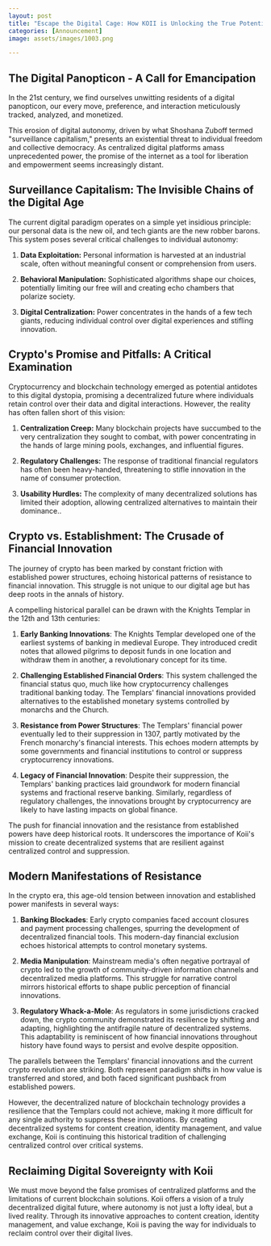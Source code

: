 ```yaml
---
layout: post
title: "Escape the Digital Cage: How KOII is Unlocking the True Potential of the Internet"
categories: [Announcement]
image: assets/images/1003.png

---
```


## **The Digital Panopticon - A Call for Emancipation**

In the 21st century, we find ourselves unwitting residents of a digital panopticon, our every move, preference, and interaction meticulously tracked, analyzed, and monetized. 

This erosion of digital autonomy, driven by what Shoshana Zuboff termed "surveillance capitalism," presents an existential threat to individual freedom and collective democracy. As centralized digital platforms amass unprecedented power, the promise of the internet as a tool for liberation and empowerment seems increasingly distant. 


## **Surveillance Capitalism: The Invisible Chains of the Digital Age**

The current digital paradigm operates on a simple yet insidious principle: our personal data is the new oil, and tech giants are the new robber barons. This system poses several critical challenges to individual autonomy:

1. **Data Exploitation:** Personal information is harvested at an industrial scale, often without meaningful consent or comprehension from users.

2. **Behavioral Manipulation:** Sophisticated algorithms shape our choices, potentially limiting our free will and creating echo chambers that polarize society.

3. **Digital Centralization:** Power concentrates in the hands of a few tech giants, reducing individual control over digital experiences and stifling innovation.


## **Crypto's Promise and Pitfalls: A Critical Examination**

Cryptocurrency and blockchain technology emerged as potential antidotes to this digital dystopia, promising a decentralized future where individuals retain control over their data and digital interactions. However, the reality has often fallen short of this vision:

1. **Centralization Creep:** Many blockchain projects have succumbed to the very centralization they sought to combat, with power concentrating in the hands of large mining pools, exchanges, and influential figures.

2. **Regulatory Challenges:** The response of traditional financial regulators has often been heavy-handed, threatening to stifle innovation in the name of consumer protection.

3. **Usability Hurdles:** The complexity of many decentralized solutions has limited their adoption, allowing centralized alternatives to maintain their dominance..


## **Crypto vs. Establishment: The Crusade of Financial Innovation**

The journey of crypto has been marked by constant friction with established power structures, echoing historical patterns of resistance to financial innovation. This struggle is not unique to our digital age but has deep roots in the annals of history. 

A compelling historical parallel can be drawn with the Knights Templar in the 12th and 13th centuries:

1. **Early Banking Innovations**: The Knights Templar developed one of the earliest systems of banking in medieval Europe. They introduced credit notes that allowed pilgrims to deposit funds in one location and withdraw them in another, a revolutionary concept for its time.

2. **Challenging Established Financial Orders**: This system challenged the financial status quo, much like how cryptocurrency challenges traditional banking today. The Templars' financial innovations provided alternatives to the established monetary systems controlled by monarchs and the Church.

3. **Resistance from Power Structures**: The Templars' financial power eventually led to their suppression in 1307, partly motivated by the French monarchy's financial interests. This echoes modern attempts by some governments and financial institutions to control or suppress cryptocurrency innovations.

4. **Legacy of Financial Innovation**: Despite their suppression, the Templars' banking practices laid groundwork for modern financial systems and fractional reserve banking. Similarly, regardless of regulatory challenges, the innovations brought by cryptocurrency are likely to have lasting impacts on global finance.

The push for financial innovation and the resistance from established powers have deep historical roots. It underscores the importance of Koii's mission to create decentralized systems that are resilient against centralized control and suppression.


## **Modern Manifestations of Resistance**

In the crypto era, this age-old tension between innovation and established power manifests in several ways:

1. **Banking Blockades**: Early crypto companies faced account closures and payment processing challenges, spurring the development of decentralized financial tools. This modern-day financial exclusion echoes historical attempts to control monetary systems.

2. **Media Manipulation**: Mainstream media's often negative portrayal of crypto led to the growth of community-driven information channels and decentralized media platforms. This struggle for narrative control mirrors historical efforts to shape public perception of financial innovations.

3. **Regulatory Whack-a-Mole**: As regulators in some jurisdictions cracked down, the crypto community demonstrated its resilience by shifting and adapting, highlighting the antifragile nature of decentralized systems. This adaptability is reminiscent of how financial innovations throughout history have found ways to persist and evolve despite opposition.

The parallels between the Templars' financial innovations and the current crypto revolution are striking. Both represent paradigm shifts in how value is transferred and stored, and both faced significant pushback from established powers. 

However, the decentralized nature of blockchain technology provides a resilience that the Templars could not achieve, making it more difficult for any single authority to suppress these innovations. By creating decentralized systems for content creation, identity management, and value exchange, Koii is continuing this historical tradition of challenging centralized control over critical systems.


## **Reclaiming Digital Sovereignty with Koii**

We must move beyond the false promises of centralized platforms and the limitations of current blockchain solutions. Koii offers a vision of a truly decentralized digital future, where autonomy is not just a lofty ideal, but a lived reality. Through its innovative approaches to content creation, identity management, and value exchange, Koii is paving the way for individuals to reclaim control over their digital lives.
